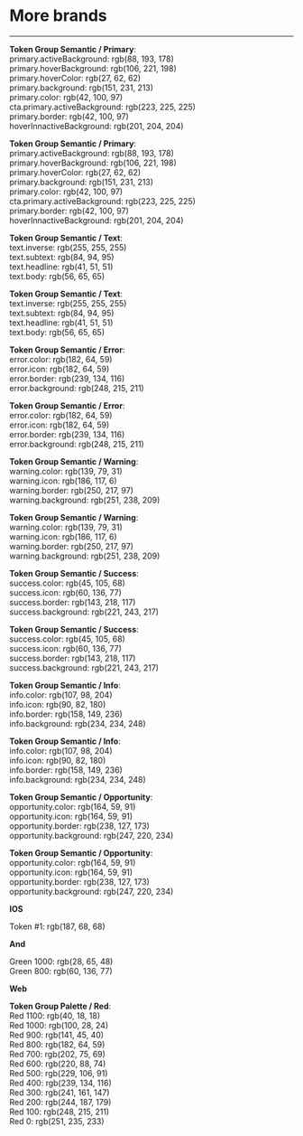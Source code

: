 
# More brands 

---

  
**Token Group Semantic / Primary**:    
primary.activeBackground: rgb(88, 193, 178)  
primary.hoverBackground: rgb(106, 221, 198)  
primary.hoverColor: rgb(27, 62, 62)  
primary.background: rgb(151, 231, 213)  
primary.color: rgb(42, 100, 97)  
cta.primary.activeBackground: rgb(223, 225, 225)  
primary.border: rgb(42, 100, 97)  
hoverInnactiveBackground: rgb(201, 204, 204)  
  
  
**Token Group Semantic / Primary**:    
primary.activeBackground: rgb(88, 193, 178)  
primary.hoverBackground: rgb(106, 221, 198)  
primary.hoverColor: rgb(27, 62, 62)  
primary.background: rgb(151, 231, 213)  
primary.color: rgb(42, 100, 97)  
cta.primary.activeBackground: rgb(223, 225, 225)  
primary.border: rgb(42, 100, 97)  
hoverInnactiveBackground: rgb(201, 204, 204)  
  
  
**Token Group Semantic / Text**:    
text.inverse: rgb(255, 255, 255)  
text.subtext: rgb(84, 94, 95)  
text.headline: rgb(41, 51, 51)  
text.body: rgb(56, 65, 65)  
  
  
**Token Group Semantic / Text**:    
text.inverse: rgb(255, 255, 255)  
text.subtext: rgb(84, 94, 95)  
text.headline: rgb(41, 51, 51)  
text.body: rgb(56, 65, 65)  
  
  
**Token Group Semantic / Error**:    
error.color: rgb(182, 64, 59)  
error.icon: rgb(182, 64, 59)  
error.border: rgb(239, 134, 116)  
error.background: rgb(248, 215, 211)  
  
  
**Token Group Semantic / Error**:    
error.color: rgb(182, 64, 59)  
error.icon: rgb(182, 64, 59)  
error.border: rgb(239, 134, 116)  
error.background: rgb(248, 215, 211)  
  
  
**Token Group Semantic / Warning**:    
warning.color: rgb(139, 79, 31)  
warning.icon: rgb(186, 117, 6)  
warning.border: rgb(250, 217, 97)  
warning.background: rgb(251, 238, 209)  
  
  
**Token Group Semantic / Warning**:    
warning.color: rgb(139, 79, 31)  
warning.icon: rgb(186, 117, 6)  
warning.border: rgb(250, 217, 97)  
warning.background: rgb(251, 238, 209)  
  
  
**Token Group Semantic / Success**:    
success.color: rgb(45, 105, 68)  
success.icon: rgb(60, 136, 77)  
success.border: rgb(143, 218, 117)  
success.background: rgb(221, 243, 217)  
  
  
**Token Group Semantic / Success**:    
success.color: rgb(45, 105, 68)  
success.icon: rgb(60, 136, 77)  
success.border: rgb(143, 218, 117)  
success.background: rgb(221, 243, 217)  
  
  
**Token Group Semantic / Info**:    
info.color: rgb(107, 98, 204)  
info.icon: rgb(90, 82, 180)  
info.border: rgb(158, 149, 236)  
info.background: rgb(234, 234, 248)  
  
  
**Token Group Semantic / Info**:    
info.color: rgb(107, 98, 204)  
info.icon: rgb(90, 82, 180)  
info.border: rgb(158, 149, 236)  
info.background: rgb(234, 234, 248)  
  
  
**Token Group Semantic / Opportunity**:    
opportunity.color: rgb(164, 59, 91)  
opportunity.icon: rgb(164, 59, 91)  
opportunity.border: rgb(238, 127, 173)  
opportunity.background: rgb(247, 220, 234)  
  
  
**Token Group Semantic / Opportunity**:    
opportunity.color: rgb(164, 59, 91)  
opportunity.icon: rgb(164, 59, 91)  
opportunity.border: rgb(238, 127, 173)  
opportunity.background: rgb(247, 220, 234)  


  
**IOS**  
  
Token #1: rgb(187, 68, 68)  
  
  
**And**  
  
Green 1000: rgb(28, 65, 48)  
Green 800: rgb(60, 136, 77)  
  
  
**Web**  
  
**Token Group Palette / Red**:    
Red 1100: rgb(40, 18, 18)  
Red 1000: rgb(100, 28, 24)  
Red 900: rgb(141, 45, 40)  
Red 800: rgb(182, 64, 59)  
Red 700: rgb(202, 75, 69)  
Red 600: rgb(220, 88, 74)  
Red 500: rgb(229, 106, 91)  
Red 400: rgb(239, 134, 116)  
Red 300: rgb(241, 161, 147)  
Red 200: rgb(244, 187, 179)  
Red 100: rgb(248, 215, 211)  
Red 0: rgb(251, 235, 233)  
  
